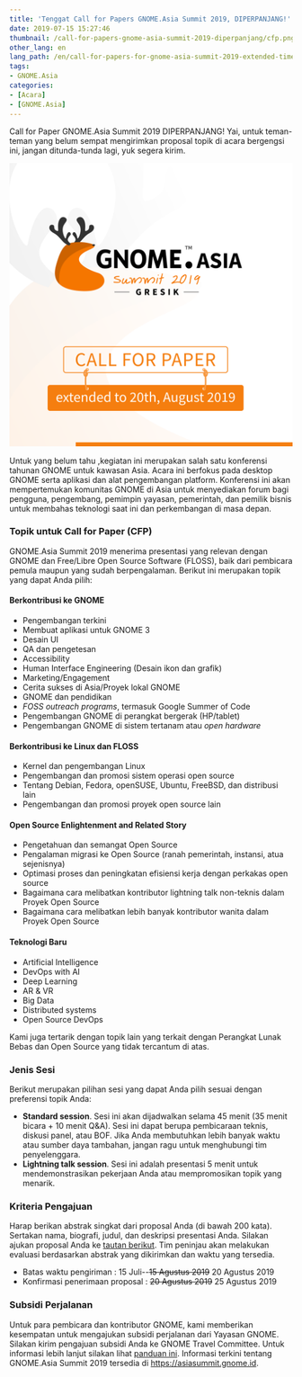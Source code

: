 ```yaml
---
title: 'Tenggat Call for Papers GNOME.Asia Summit 2019, DIPERPANJANG!'
date: 2019-07-15 15:27:46
thumbnail: /call-for-papers-gnome-asia-summit-2019-diperpanjang/cfp.png
other_lang: en
lang_path: /en/call-for-papers-for-gnome-asia-summit-2019-extended-time/
tags:
- GNOME.Asia
categories: 
- [Acara]
- [GNOME.Asia]
---
```

Call for Paper GNOME.Asia Summit 2019 DIPERPANJANG! Yai, untuk teman-teman yang belum sempat mengirimkan proposal topik di acara bergengsi ini, jangan ditunda-tunda lagi, yuk segera kirim.<!--more-->

![Call for Papers Poster](/call-for-papers-gnome-asia-summit-2019-diperpanjang/cfp.png)

Untuk yang belum tahu ,kegiatan ini merupakan salah satu konferensi tahunan GNOME untuk kawasan Asia. Acara ini berfokus pada desktop GNOME serta aplikasi dan alat pengembangan platform. Konferensi ini akan mempertemukan komunitas GNOME di Asia untuk menyediakan forum bagi pengguna, pengembang, pemimpin yayasan, pemerintah, dan pemilik bisnis untuk membahas teknologi saat ini dan perkembangan di masa depan.

### Topik untuk Call for Paper (CFP)
GNOME.Asia Summit 2019 menerima presentasi yang relevan dengan GNOME dan Free/Libre Open Source Software (FLOSS), baik dari pembicara pemula maupun yang sudah berpengalaman. Berikut ini merupakan topik yang dapat Anda pilih:
#### **Berkontribusi ke GNOME**

- Pengembangan terkini
- Membuat aplikasi untuk GNOME 3
- Desain UI
- QA dan pengetesan
- Accessibility
- Human Interface Engineering (Desain ikon dan grafik)     
- Marketing/Engagement
- Cerita sukses di Asia/Proyek lokal GNOME
- GNOME dan pendidikan
- *FOSS outreach programs*, termasuk Google Summer of Code
- Pengembangan GNOME di perangkat bergerak (HP/tablet)
- Pengembangan GNOME di sistem tertanam atau *open hardware*

#### **Berkontribusi ke Linux dan FLOSS**
- Kernel dan pengembangan Linux
- Pengembangan dan promosi sistem operasi open source     
- Tentang Debian, Fedora, openSUSE, Ubuntu, FreeBSD, dan distribusi lain
- Pengembangan dan promosi proyek open source lain

#### **Open Source Enlightenment and Related Story**
- Pengetahuan dan semangat Open Source
- Pengalaman migrasi ke Open Source (ranah pemerintah, instansi, atua sejenisnya)
- Optimasi proses dan peningkatan efisiensi kerja dengan perkakas open source
- Bagaimana cara melibatkan kontributor lightning talk non-teknis dalam Proyek Open Source
- Bagaimana cara melibatkan lebih banyak kontributor wanita dalam Proyek Open Source

#### **Teknologi Baru**
- Artificial Intelligence
- DevOps with AI
- Deep Learning
- AR & VR
- Big Data
- Distributed systems
- Open Source DevOps

Kami juga tertarik dengan topik lain yang terkait dengan Perangkat Lunak Bebas dan Open Source yang tidak tercantum di atas.

### Jenis Sesi
Berikut merupakan pilihan sesi yang dapat Anda pilih sesuai dengan preferensi topik Anda:
- **Standard session**. Sesi ini akan dijadwalkan selama 45 menit (35 menit bicara + 10 menit Q&A). Sesi ini dapat berupa pembicaraan teknis, diskusi panel, atau BOF. Jika Anda membutuhkan lebih banyak waktu atau sumber daya tambahan, jangan ragu untuk menghubungi tim penyelenggara.
- **Lightning talk session**. Sesi ini adalah presentasi 5 menit untuk mendemonstrasikan pekerjaan Anda atau mempromosikan topik yang menarik.    

### Kriteria Pengajuan
Harap berikan abstrak singkat dari proposal Anda (di bawah 200 kata). Sertakan nama, biografi, judul, dan deskripsi presentasi Anda. Silakan ajukan proposal Anda ke [tautan berikut](https://s.id/GNAS19-CfP). Tim peninjau akan melakukan evaluasi berdasarkan abstrak yang dikirimkan dan waktu yang tersedia.

- Batas waktu pengiriman : 15 Juli--~~15 Agustus 2019~~ 20 Agustus 2019
- Konfirmasi penerimaan proposal : ~~20 Agustus 2019~~ 25 Agustus 2019

### Subsidi Perjalanan

Untuk para pembicara dan kontributor GNOME, kami memberikan kesempatan untuk mengajukan subsidi perjalanan dari Yayasan GNOME. Silakan kirim pengajuan subsidi Anda ke GNOME Travel Committee. Untuk informasi lebih lanjut silakan lihat [panduan ini](https://wiki.gnome.org/Travel). Informasi terkini tentang GNOME.Asia Summit 2019 tersedia di https://asiasummit.gnome.id. 
